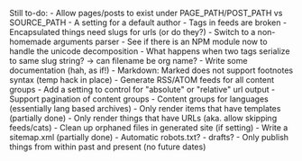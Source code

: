 Still to-do:
	- Allow pages/posts to exist under PAGE_PATH/POST_PATH vs SOURCE_PATH
	- A setting for a default author
	- Tags in feeds are broken
	- Encapsulated things need slugs for urls (or do they?)
	- Switch to a non-homemade arguments parser
	- See if there is an NPM module now to handle the unicode decomposition
	- What happens when two tags serialize to same slug string? -> can filename be org name?
	- Write some documentation (hah, as if!)
	- Markdown: Marked does not support footnotes syntax (temp hack in place)
	- Generate RSS/ATOM feeds for all content groups
	- Add a setting to control for "absolute" or "relative" url output
	- Support pagination of content groups
	- Content groups for languages (essentially lang based archives)
	- Only render items that have templates (partially done)
	- Only render things that have URLs (aka. allow skipping feeds/cats)
	- Clean up orphaned files in generated site (if setting)
	- Write a sitemap.xml (partially done)
	- Automatic robots.txt?
	- drafts?
	- Only publish things from within past and present (no future dates)
